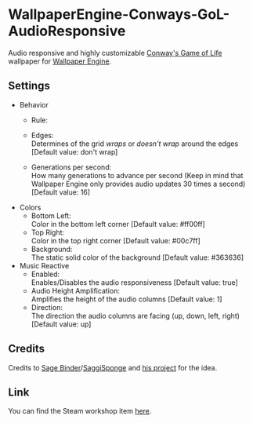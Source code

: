 # WallpaperEngine-Conways-GoL-AudioResponsive
Audio responsive and highly customizable [Conway's Game of Life](https://en.wikipedia.org/wiki/Conway%27s_Game_of_Life) wallpaper for [Wallpaper Engine](https://www.wallpaperengine.io/en).

## Settings
* Behavior
  * Rule:
  
  * Edges:  
  Determines of the grid *wraps* or *doesn't wrap* around the edges
  \[Default value: don't wrap]
  * Generations per second:  
  How many generations to advance per second (Keep in mind that Wallpaper Engine only provides audio updates 30 times a second)
  \[Default value: 16]
* Colors
  * Bottom Left:  
  Color in the bottom left corner
  \[Default value: #ff00ff]
  * Top Right:  
  Color in the top right corner
  \[Default value: #00c7ff]
  * Background:  
  The static solid color of the background
  \[Default value: #363636]
* Music Reactive
  * Enabled:  
  Enables/Disables the audio responsiveness
  \[Default value: true]
  * Audio Height Amplification:  
  Amplifies the height of the audio columns
  \[Default value: 1]
  * Direction:  
  The direction the audio columns are facing (up, down, left, right)
  \[Default value: up]

## Credits
Credits to [Sage Binder](https://github.com/SageBinder)/[SaggiSponge](https://steamcommunity.com/id/SaggiSponge/) and [his project](https://github.com/SageBinder/Wallpapers-For-WallpaperEngine/tree/0a129d68c64328e5c735fcf10e3290387db08612/GameOfLifeResponsiveAudio#wallpaperengine-conway-life-audio-responsive) for the idea.

## Link
You can find the Steam workshop item [here](https://steamcommunity.com/sharedfiles/filedetails/?id=2628336501).
